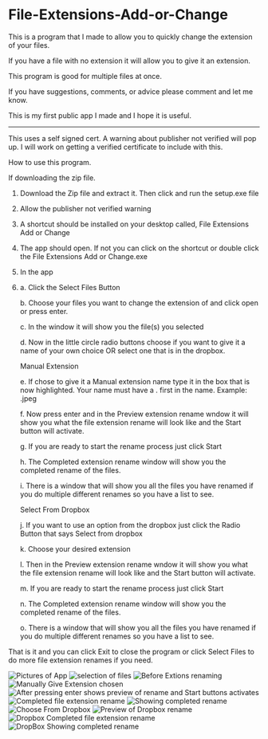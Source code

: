 # File-Extensions-Add-or-Change

This is a program that I made to allow you to quickly change the extension of your files.

If you have a file with no extension it will allow you to give it an extension.

This program is good for multiple files at once.

If you have suggestions, comments, or advice please comment and let me know.

This is my first public app I made and I hope it is useful.

**********************************************************
This uses a self signed cert. A warning about publisher not verified will pop up. I will work on getting a verified certificate to include with this.



How to use this program.

If downloading the zip file.

1) Download the Zip file and extract it. Then click and run the setup.exe file
2) Allow the publisher not verified warning
3) A shortcut should be installed on your desktop called, File Extensions Add or Change
4) The app should open. If not you can click on the shortcut or double click the File Extensions Add or Change.exe
5) In the app 
6) 
      a. Click the Select Files Button
      
      b. Choose your files you want to change the extension of and click open or press enter.
      
      c. In the window it will show you the file(s) you selected
      
      d. Now in the little circle radio buttons choose if you want to give it a name of your own choice OR select one that is in the dropbox. 
      
      Manual Extension
      
      e. If chose to give it a Manual extension name type it in the box that is now highlighted. Your name must have a . first in the name. Example:  .jpeg
      
      f. Now press enter and in the Preview extension rename wndow it will show you what the file extension rename will look like and the Start button will activate.
      
      g. If you are ready to start the rename process just click Start
      
      h. The Completed extension rename window will show you the completed rename of the files. 
      
      i. There is a window that will show you all the files you have renamed if you do multiple different renames so you have a list to see.
      
      Select From Dropbox
      
      j. If you want to use an option from the dropbox just click the Radio Button that says Select from dropbox
      
      k. Choose your desired extension
      
      l. Then in the Preview extension rename wndow it will show you what the file extension rename will look like and the Start button will activate.
      
      m. If you are ready to start the rename process just click Start
      
      n. The Completed extension rename window will show you the completed rename of the files. 
      
      o. There is a window that will show you all the files you have renamed if you do multiple different renames so you have a list to see.
      
 That is it and you can click Exit to close the program or click Select Files to do more file extension renames if you need.
 
![Pictures of App](https://user-images.githubusercontent.com/35787772/131411639-0ce66ea3-a085-420c-b444-57d3287e918a.JPG)
![selection of files](https://user-images.githubusercontent.com/35787772/131411702-1c8a3dfa-8b7c-4943-8e5b-75680a2eedbc.JPG)
![Before Extions renaming](https://user-images.githubusercontent.com/35787772/131411783-04e60168-be8b-4a0e-a55a-40953fd614c7.JPG)
![Manually Give Extension chosen](https://user-images.githubusercontent.com/35787772/131412115-ad491d0e-8173-401d-9268-b2ec545e7bf0.JPG)
![After pressing enter shows preview of rename and Start buttons activates](https://user-images.githubusercontent.com/35787772/131411746-7d3c68ed-b4a4-4ad4-b3d7-c4426c70765c.JPG)
![Completed file extension rename](https://user-images.githubusercontent.com/35787772/131411855-143b4687-e60a-450c-a4f0-6f83adc0768a.JPG)
![Showing completed rename](https://user-images.githubusercontent.com/35787772/131411896-05c4f294-e2c2-4280-abc6-089f1752d849.JPG)
![Choose From Dropbox](https://user-images.githubusercontent.com/35787772/131412162-83d34dd4-7dc4-4a08-93aa-bc29e7aa3288.JPG)
![Preview of Dropbox rename](https://user-images.githubusercontent.com/35787772/131412173-b8272b5f-91b2-4953-b837-72e0be2793dd.JPG)
![Dropbox Completed file extension rename](https://user-images.githubusercontent.com/35787772/131412185-f12b3f35-6ba5-4c89-8300-13d96808dddc.JPG)
![DropBox Showing completed rename](https://user-images.githubusercontent.com/35787772/131412189-5d5a4f9e-8e94-41e3-b7e7-6dc42443e42a.JPG)






      
      
      
      
      
      
